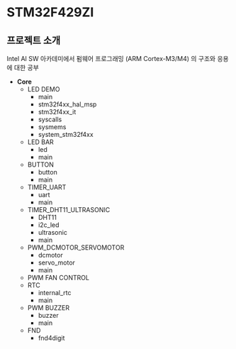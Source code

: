 # STM32F429ZI

## 프로젝트 소개

Intel AI SW 아카데미에서 펌웨어 프로그래밍 (ARM Cortex-M3/M4) 의 구조와 응용에 대한 공부

- **Core** 
	- LED DEMO
		- main
		- stm32f4xx_hal_msp
		- stm32f4xx_it
		- syscalls
		- sysmems
		- system_stm32f4xx
	- LED BAR
		- led
		- main
	- BUTTON
		- button
		- main
	- TIMER_UART
		- uart
		- main
	- TIMER_DHT11_ULTRASONIC
		- DHT11
		- i2c_led
		- ultrasonic
		- main
	- PWM_DCMOTOR_SERVOMOTOR
		- dcmotor
		- servo_motor
		- main
	- PWM FAN CONTROL
	- RTC
		- internal_rtc
		- main
	- PWM BUZZER
		- buzzer
		- main
	- FND
		- fnd4digit
